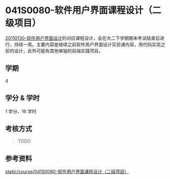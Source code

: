 # 041S0080-软件用户界面课程设计（二级项目）

[20110130-软件用户界面设计](../subject-compulsory/20110130-软件用户界面设计.md)的对应课程设计，会在大二下学期期末考试结束后进行，持续一周。主要内容是继续之前软件用户界面设计实验课内容，用代码实现之前的设计，此外可能有其他单独的前端实践项目。

## 学期

4

## 学分 & 学时

1 学分，16 学时

## 考核方式

> TODO

## 参考资料

[static/course/041S0080-软件用户界面课程设计（二级项目）](https://github.com/rurumuri/ysuse-2022/tree/master/static/course/041S0080-%E8%BD%AF%E4%BB%B6%E7%94%A8%E6%88%B7%E7%95%8C%E9%9D%A2%E8%AF%BE%E7%A8%8B%E8%AE%BE%E8%AE%A1%EF%BC%88%E4%BA%8C%E7%BA%A7%E9%A1%B9%E7%9B%AE%EF%BC%89)